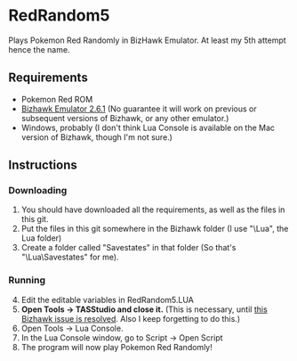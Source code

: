 # RedRandom5
Plays Pokemon Red Randomly in BizHawk Emulator. At least my 5th attempt hence the name.

## Requirements
- Pokemon Red ROM
- [Bizhawk Emulator 2.6.1](https://github.com/TASVideos/BizHawk/releases/) (No guarantee it will work on previous or subsequent versions of Bizhawk, or any other emulator.)
- Windows, probably (I don't think Lua Console is available on the Mac version of Bizhawk, though I'm not sure.)

## Instructions
### Downloading
1. You should have downloaded all the requirements, as well as the files in this git.
2. Put the files in this git somewhere in the Bizhawk folder (I use "\Lua", the Lua folder)
3. Create a folder called "Savestates" in that folder (So that's "\Lua\Savestates" for me).
### Running
4. Edit the editable variables in RedRandom5.LUA
5. **Open Tools -> TASStudio and close it.** (This is necessary, until [this Bizhawk issue is resolved](https://github.com/TASVideos/BizHawk/issues/2525). Also I keep forgetting to do this.)
6. Open Tools -> Lua Console.
7. In the Lua Console window, go to Script -> Open Script
8. The program will now play Pokemon Red Randomly!
